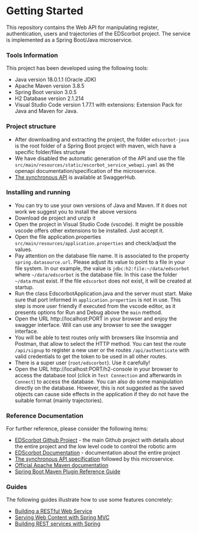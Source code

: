 # Getting Started
This repository contains the Web API for manipulating register, authentication, users and trajectories of the EDScorbot project. The service is implemented as a Spring Boot/Java microservice. 

### Tools Information
This project has been developed using the following tools:
* Java version 18.0.1.1 (Oracle JDK)
* Apache Maven version 3.8.5
* Spring Boot version 3.0.5
* H2 Database version 2.1.214
* Visual Studio Code version 1.77.1 with extensions: Extension Pack for Java and Maven for Java.  

### Project structure
* After downloading and extracting the project, the folder `edscorbot-java` is the root folder of a Spring Boot project with maven, wich have a specific folder/files structure
* We have disabled the automatic generation of the API and use the file `src/main/resources/static/escorbot_service_webapi.yaml` as the openapi documentation/specification of the microservice.
* [The synchronous API](https://app.swaggerhub.com/apis-docs/ADALBERTOCAJUEIRO_1/ed-scorbot-service_api/1.0.0) is available at SwaggerHub.

### Installing and running
* You can try to use your own versions of Java and Maven. If it does not work we suggest you to install the above versions
* Download de project and unzip it
* Open the project in Visual Studio Code (vscode). It might be possible vscode offers other extensions to be installed. Just accept it.
* Open the file application.properties `src/main/resources/application.properties` and check/adjust the values.
* Pay attention on the database file name. It is associated to the property `spring.datasource.url`. Please adjust its value to point to a file in your file system. In our example, the value is `jdbc:h2:file:~/data/edscorbot` where `~/data/edscorbot` is the database file. In this case the folder `~/data` must exist. If the file `edscorbot` does not exist, it will be created at startup.
* Run the class EdscorbotApplication.java and the server must start. Make sure that port informed in `application.properties` is not in use. This step is more user friendly if executed from the vscode editor, as it presents options for Run and Debug above the `main` method.
* Open the URL http://localhost:PORT in your browser and enjoy the swagger interface. Will can use any browser to see the swagger interface.
* You will be able to test routes only with browsers like Insomnia and Postman, that allow to select the HTTP method. You can test the route `/api/signup` to register a new user or the routes `/api/authenticate` with valid credentials to get the token to be used in all other routes.
* There is a super user (`root/edscorbot`). Use it carefully!
* Open the URL http://localhost:PORT/h2-console in your browser to access the database tool (click in `Test Connection` and afterwards in `Connect`) to access the database. You can also do some manipulation directly on the database. However, this is not suggested as the saved objects can cause side effects in the application if they do not have the suitable format (mainly trajectories).


### Reference Documentation
For further reference, please consider the following items:
* [EDScorbot Github Project](https://github.com/RTC-research-group/Py-EDScorbotTool) - the main Github project with details about the entire project and the low level code to control the robotic arm
* [EDScorbot Documentation](https://py-edscorbottool.readthedocs.io/en/latest/) - documentation about the entire project
* [The synchronous API specification](https://app.swaggerhub.com/apis-docs/ADALBERTOCAJUEIRO_1/ed-scorbot-service_api/1.0.0) followed by this microservice.
* [Official Apache Maven documentation](https://maven.apache.org/guides/index.html)
* [Spring Boot Maven Plugin Reference Guide](https://docs.spring.io/spring-boot/docs/3.0.2/maven-plugin/reference/html/)

### Guides
The following guides illustrate how to use some features concretely:

* [Building a RESTful Web Service](https://spring.io/guides/gs/rest-service/)
* [Serving Web Content with Spring MVC](https://spring.io/guides/gs/serving-web-content/)
* [Building REST services with Spring](https://spring.io/guides/tutorials/rest/)

